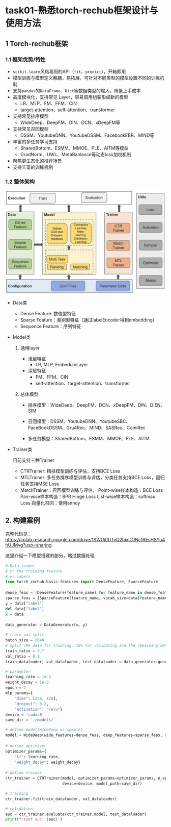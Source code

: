 # task01-熟悉torch-rechub框架设计与使用方法

## 1 Torch-rechub框架

### 1.1 框架优势/特性

- `scikit-learn`风格易用的API（`fit`、`predict`），开箱即用
- 模型训练与模型定义解耦，易拓展，可针对不同类型的模型设置不同的训练机制
- 支持`pandas`的`DataFrame`、`Dict`等数据类型的输入，降低上手成本
- 高度模块化，支持常见 Layer，容易调用组装形成新的模型
  - LR、MLP、FM、FFM、CIN
  - target-attention、self-attention、transformer
- 支持常见排序模型
  - WideDeep、DeepFM、DIN、DCN、xDeepFM等
- 支持常见召回模型
  - DSSM、YoutubeDNN、YoutubeDSSM、FacebookEBR、MIND等
- 丰富的多任务学习支持
  - SharedBottom、ESMM、MMOE、PLE、AITM等模型
  - GradNorm、UWL、MetaBanlance等动态loss加权机制
- 聚焦更生态化的推荐场景
- 支持丰富的训练机制

### 1.2 整体架构

![](material/ch1-1.png)

- Data类
  - Dense Feature: 数值型特征
  - Sparse Feature：类别型特征（通过labelEncoder得到embedding）
  - Sequence Feature：序列特征

- Model类

  1. 通用layer
     - 浅层特征
       - LR, MLP, EmbeddinLayer
     - 深层特征
       - FM、FFM、CIN
       - self-attention、target-attention、transformer

  2. 总体模型

     - 排序模型：WideDeep、DeepFM、DCN、xDeepFM、DIN、DIEN、SIM

     - 召回模型：DSSM、YoutubeDNN、YoutubeSBC、FaceBookDSSM、Gru4Rec、MIND、SASRec、ComiRec
     - 多任务模型：SharedBottom、ESMM、MMOE、PLE、AITM

- Trainer类

  目前支持三种Trainer

  - CTRTrainer: 精排模型训练与评估，支持BCE Loss
  - MTLTrainer: 多任务排序模型训练与评估，分类任务支持BCE Loss，回归任务支持MSE Loss
  - MatchTrainer：召回模型训练与评估，
    Point-wise样本构造：BCE Loss
    Pair-wise样本构造：BPR Hinge Loss
    List-wise样本构造：softmax Loss
    向量化召回：使用annoy

## 2. 构建案例

完整代码见：https://colab.research.google.com/drive/1SWUj0DTvQ2hixDONc1REsHSYu4hUJMvg?usp=sharing

这里介绍一下模型搭建的部分，略过数据处理

```python
# Data_loader
# x: the training feature
# y: labels
from torch_rechub.basic.features import DenseFeature, SparseFeature

dense_feas = [DenseFeature(feature_name) for feature_name in dense_features]
sparse_feas = [SparseFeature(feature_name, vocab_size=data[feature_name].nunique(), embed_dim=16) for feature_name in sparse_features]
y = data["label"]
del data["label"]
x = data

data_generator = DataGenerator(x, y)
```

```python
# train_val split
batch_size = 2048
# split 70% data for training, 10% for validating and the remaining 20% for testing
train_ratio = 0.7
val_ratio = 0.1
train_dataloader, val_dataloader, test_dataloader = data_generator.generate_dataloader(split_ratio=[train_ratio, val_ratio], batch_size=batch_size)
```

```python
# parameter
learning_rate = 1e-3
weight_decay = 1e-3
epoch = 2
mlp_params={
    "dims": [256, 128], 
    "dropout": 0.2, 
    "activation": "relu"}
device = 'cuda:0'
save_dir = './models/'

```

```python
# define model(WideDeep as sample)
model = WideDeep(wide_features=dense_feas, deep_features=sparse_feas, mlp_params=mlp_params)

# define optimizer
optimizer_params={
    "lr": learning_rate, 
    "weight_decay": weight_decay}

# define trainer
ctr_trainer = CTRTrainer(model, optimizer_params=optimizer_params, n_epoch=epoch, earlystop_patience=10, 
                         device=device, model_path=save_dir)
```

```python
# training
ctr_trainer.fit(train_dataloader, val_dataloader)
```

```python
# validation
auc = ctr_trainer.evaluate(ctr_trainer.model, test_dataloader)
print(f'test auc: {auc}')
```

